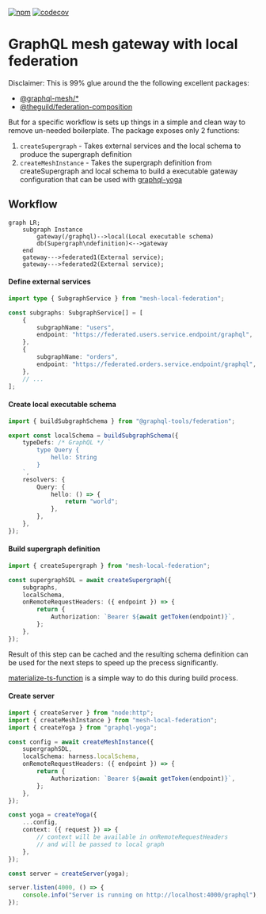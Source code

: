 [![npm](https://img.shields.io/npm/v/mesh-local-federation?label=mesh-local-federation&logo=npm)](https://www.npmjs.com/package/mesh-local-federation)
[![codecov](https://codecov.io/gh/stackables/mesh-local-federation/branch/main/graph/badge.svg?token=x1DmWF8EId)](https://codecov.io/gh/stackables/mesh-local-federation)

# GraphQL mesh gateway with local federation

Disclaimer: This is 99% glue around the the following excellent packages:

- [@graphql-mesh/\*](https://the-guild.dev/graphql/mesh/docs)
- [@theguild/federation-composition](https://github.com/the-guild-org/federation)

But for a specific workflow is sets up things in a simple and clean way to remove un-needed boilerplate. The package exposes only 2 functions:

1. `createSupergraph` - Takes external services and the local schema to produce the supergraph definition
1. `createMeshInstance` - Takes the supergraph definition from createSupergraph and local schema to build a executable gateway configuration that can be used with [graphql-yoga](https://github.com/dotansimha/graphql-yoga)

## Workflow

```mermaid
graph LR;
    subgraph Instance
        gateway(/graphql)-->local(Local executable schema)
        db(Supergraph\ndefinition)<-->gateway
    end
    gateway--->federated1(External service);
    gateway--->federated2(External service);
```

#### Define external services

```typescript
import type { SubgraphService } from "mesh-local-federation";

const subgraphs: SubgraphService[] = [
	{
		subgraphName: "users",
		endpoint: "https://federated.users.service.endpoint/graphql",
	},
	{
		subgraphName: "orders",
		endpoint: "https://federated.orders.service.endpoint/graphql",
	},
	// ...
];
```

#### Create local executable schema

```typescript
import { buildSubgraphSchema } from "@graphql-tools/federation";

export const localSchema = buildSubgraphSchema({
	typeDefs: /* GraphQL */ `
		type Query {
			hello: String
		}
	`,
	resolvers: {
		Query: {
			hello: () => {
				return "world";
			},
		},
	},
});
```

#### Build supergraph definition

```typescript
import { createSupergraph } from "mesh-local-federation";

const supergraphSDL = await createSupergraph({
	subgraphs,
	localSchema,
	onRemoteRequestHeaders: ({ endpoint }) => {
		return {
			Authorization: `Bearer ${await getToken(endpoint)}`,
		};
	},
});
```

Result of this step can be cached and the resulting schema definition can be used for the next steps to speed up the precess significantly.

[materialize-ts-function](https://www.npmjs.com/package/materialize-ts-function) is a simple way to do this during build process.

#### Create server

```typescript
import { createServer } from "node:http";
import { createMeshInstance } from "mesh-local-federation";
import { createYoga } from "graphql-yoga";

const config = await createMeshInstance({
	supergraphSDL,
	localSchema: harness.localSchema,
	onRemoteRequestHeaders: ({ endpoint }) => {
		return {
			Authorization: `Bearer ${await getToken(endpoint)}`,
		};
	},
});

const yoga = createYoga({
	...config,
	context: ({ request }) => {
		// context will be available in onRemoteRequestHeaders
		// and will be passed to local graph
	},
});

const server = createServer(yoga);

server.listen(4000, () => {
	console.info("Server is running on http://localhost:4000/graphql");
});
```
